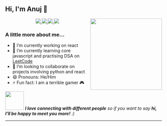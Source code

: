 <h2> Hi, I'm Anuj 👋 </h2>
<img align='right' src="https://media.giphy.com/media/kKefeMw8rbMVq/giphy.gif" width="230">
<p align="center">
  <a href="https://twitter.com/anujpuri72">
    <img src="https://img.shields.io/badge/-@anujpuri72-1ca0f1?style=flat-square&labelColor=1ca0f1&logo=twitter&logoColor=white&link=https://twitter.com/anujpuri72">
   <a/>
  <a href="https://leetcode.com/anujpuri72/">
    <img src="https://img.shields.io/badge/-anujpuri72-f48024?style=flat-square&labelColor=f48024&logo=leetcode&logoColor=white&link="https://leetcode.com/anujpuri72/">
   <a/>
  <a href="https://www.linkedin.com/in/anujpuri72/">
    <img src="https://img.shields.io/badge/-anujpuri72-blue?style=flat-square&logo=Linkedin&logoColor=white&link=https://www.linkedin.com/in/anujpuri72/">
  <a/>
   <a href="mailto:anujpuri72@gmail.com">
    <img src="https://img.shields.io/badge/-anujpuri72@gmail.com-c14438?style=flat-square&logo=Gmail&logoColor=white&link=mailto:anujpuri72@gmail.com">
   <a/>
</p>
                                                                                                                                                      
###  A little more about me...  
- 🔭 I’m currently working on react
- 🌱 I’m currently learning core javascript and practising DSA on [LeetCode](https://leetcode.com/thepushkarp/)
- 👯 I’m looking to collaborate on projects involving python and react
- 😄 Pronouns: He/Him
- ⚡ Fun fact: I am a terrible gamer 🎮



<img src="https://media.giphy.com/media/LnQjpWaON8nhr21vNW/giphy.gif" width="60"> <em><b>I love connecting with different people</b> so if you want to say <b>hi, I'll be happy to meet you more!</b> :)</em>

---


<!--
**anujpuri72/anujpuri72** is a ✨ _special_ ✨ repository because its `README.md` (this file) appears on your GitHub profile.

Here are some ideas to get you started:


-->
